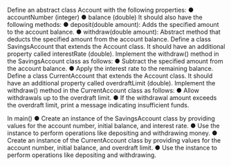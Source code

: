 Define an abstract class Account with the following properties:
● accountNumber (integer)
● balance (double)
It should also have the following methods:
● deposit(double amount): Adds the specified amount to the account balance.
● withdraw(double amount): Abstract method that deducts the specified amount from
the account balance.
Define a class SavingsAccount that extends the Account class. It should have an additional
property called interestRate (double).
Implement the withdraw() method in the SavingsAccount class as follows:
● Subtract the specified amount from the account balance.
● Apply the interest rate to the remaining balance.
Define a class CurrentAccount that extends the Account class. It should have an
additional property called overdraftLimit (double).
Implement the withdraw() method in the CurrentAccount class as follows:
● Allow withdrawals up to the overdraft limit.
● If the withdrawal amount exceeds the overdraft limit, print a message indicating
insufficient funds.

In main()
● Create an instance of the SavingsAccount class by providing values for the account
number, initial balance, and interest rate.
● Use the instance to perform operations like depositing and withdrawing money.
● Create an instance of the CurrentAccount class by providing values for the account
number, initial balance, and overdraft limit.
● Use the instance to perform operations like depositing and withdrawing.
